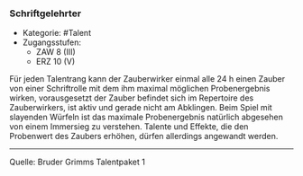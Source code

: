 ### Schriftgelehrter

- Kategorie: #Talent
- Zugangsstufen:
  - ZAW 8 (III)
  - ERZ 10 (V)

Für jeden Talentrang kann der Zauberwirker einmal alle 24 h einen Zauber von einer Schriftrolle mit dem ihm maximal möglichen Probenergebnis wirken, vorausgesetzt der Zauber befindet sich im Repertoire des Zauberwirkers, ist aktiv und gerade nicht am Abklingen. Beim Spiel mit slayenden Würfeln ist das maximale Probenergebnis natürlich abgesehen von einem Immersieg zu verstehen. Talente und Effekte, die den Probenwert des Zaubers erhöhen, dürfen allerdings angewandt werden.

---

Quelle: Bruder Grimms Talentpaket 1

